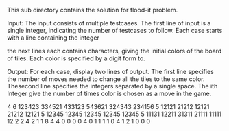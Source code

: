 This sub directory contains the solution for flood-it problem.

Input:
The input consists of multiple testcases. The first line of input is a single integer,
indicating the number of testcases to follow. Each case starts with a line containing the integer

the next lines each contains characters, giving the initial colors of the board of tiles. Each color is specified by a digit form to.

Output:
For each case, display two lines of output. The first line specifies the number of moves needed to change all the tiles to the same color.
Thesecond line specifies the integers separated by a single space. The ith Integer give the number of times color is chosen as a move in the game.


4
6
123423
334521
433123
543621
324343
234156
5
12121
21212
12121
21212
12121
5
12345
12345
12345
12345
12345
5
11131
12211
31311
21111
11111
12
2 2 4 2 1 1
8
4 4 0 0 0 0
4
0 1 1 1 1 0
4
1 2 1 0 0 0
